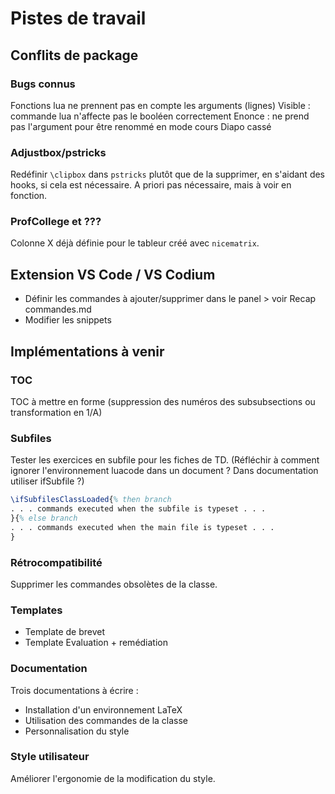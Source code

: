 # Pistes de travail

## Conflits de package

### Bugs connus

Fonctions lua ne prennent pas en compte les arguments (lignes)
Visible : commande lua n'affecte pas le booléen correctement
Enonce : ne prend pas l'argument pour être renommé en mode cours
Diapo cassé


### Adjustbox/pstricks

Redéfinir ```\clipbox``` dans ```pstricks``` plutôt que de la supprimer, en s'aidant des hooks, si cela est nécessaire. A priori pas nécessaire, mais à voir en fonction.

### ProfCollege et ???

Colonne X déjà définie pour le tableur créé avec ```nicematrix```.

## Extension VS Code / VS Codium

- Définir les commandes à ajouter/supprimer dans le panel > voir Recap commandes.md
- Modifier les snippets

## Implémentations à venir

### TOC

TOC à mettre en forme (suppression des numéros des subsubsections ou transformation en 1/A)

### Subfiles

Tester les exercices en subfile pour les fiches de TD. (Réfléchir à comment ignorer l'environnement luacode dans un document ? Dans documentation utiliser ifSubfile ?)

```latex
\ifSubfilesClassLoaded{% then branch
. . . commands executed when the subfile is typeset . . .
}{% else branch
. . . commands executed when the main file is typeset . . .
}
```


### Rétrocompatibilité

Supprimer les commandes obsolètes de la classe.

### Templates

* Template de brevet
* Template Evaluation + remédiation

### Documentation

Trois documentations à écrire :
  - Installation d'un environnement LaTeX
  - Utilisation des commandes de la classe
  - Personnalisation du style

### Style utilisateur

Améliorer l'ergonomie de la modification du style.